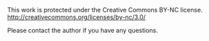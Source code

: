 This work is protected under the Creative Commons BY-NC license.
http://creativecommons.org/licenses/by-nc/3.0/

Please contact the author if you have any questions.